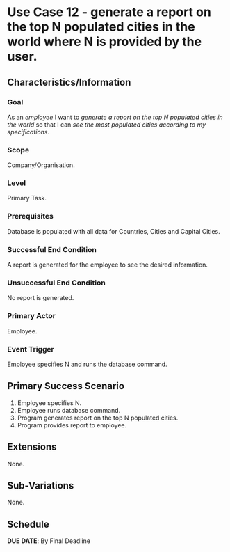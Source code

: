 # Use Case 12 - generate a report on the top N populated cities in the world where N is provided by the user.

## Characteristics/Information

### Goal

As an *employee* I want to *generate a report on the top N populated cities in the world* so that I can *see the most populated cities according to my specifications*.

### Scope

Company/Organisation.

### Level

Primary Task.

### Prerequisites

Database is populated with all data for Countries, Cities and Capital Cities.

### Successful End Condition

A report is generated for the employee to see the desired information.

### Unsuccessful End Condition

No report is generated.

### Primary Actor

Employee.

### Event Trigger

Employee specifies N and runs the database command.

## Primary Success Scenario

1. Employee specifies N.
2. Employee runs database command.
3. Program generates report on the top N populated cities.
4. Program provides report to employee.

## Extensions

None.

## Sub-Variations

None.

## Schedule 

**DUE DATE**: By Final Deadline
